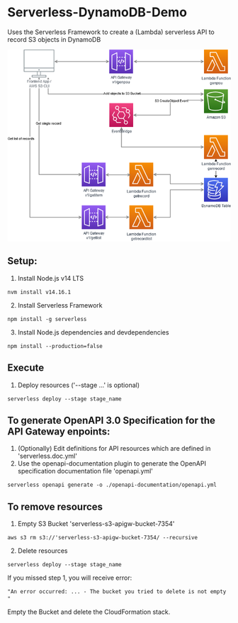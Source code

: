 # Serverless-DynamoDB-Demo
Uses the Serverless Framework to create a (Lambda) serverless API to record S3 objects in DynamoDB

![Architecture Diagram](https://github.com/kentisza/Serverless-DynamoDB-Demo/raw/main/Architecture.png?raw=true)

## Setup:

1) Install Node.js v14 LTS
```console
nvm install v14.16.1
```

2) Install Serverless Framework
```console
npm install -g serverless
```

3) Install Node.js dependencies and devdependencies
```console
npm install --production=false
```

## Execute

1) Deploy resources ('--stage ...' is optional)
```console
serverless deploy --stage stage_name
```

## To generate OpenAPI 3.0 Specification for the API Gateway enpoints:

1) (Optionally) Edit definitions for API resources which are defined in 'serverless.doc.yml'
2) Use the openapi-documentation plugin to generate the OpenAPI specification documentation file 'openapi.yml'
```console
serverless openapi generate -o ./openapi-documentation/openapi.yml
```

## To remove resources

1) Empty S3 Bucket 'serverless-s3-apigw-bucket-7354'
```console
aws s3 rm s3://'serverless-s3-apigw-bucket-7354/ --recursive
```

2) Delete resources
```console
serverless deploy --stage stage_name
```

  If you missed step 1, you will receive error:
  
    "An error occurred: ... - The bucket you tried to delete is not empty "
  
  Empty the Bucket and delete the CloudFormation stack.